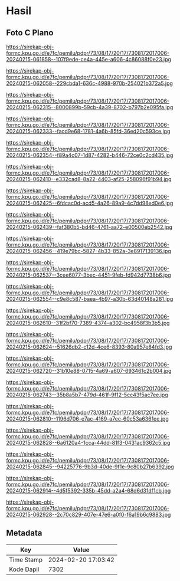 # Hasil

## Foto C Plano

https://sirekap-obj-formc.kpu.go.id/e7fc/pemilu/pdpr/73/08/17/20/17/7308172017006-20240215-061858--107f9ede-ce4a-445e-a606-4c86088f0e23.jpg

https://sirekap-obj-formc.kpu.go.id/e7fc/pemilu/pdpr/73/08/17/20/17/7308172017006-20240215-062058--229cbda1-636c-4988-970b-254021b372a5.jpg

https://sirekap-obj-formc.kpu.go.id/e7fc/pemilu/pdpr/73/08/17/20/17/7308172017006-20240215-062315--8000899b-59cb-4a39-8702-b797b2e095fa.jpg

https://sirekap-obj-formc.kpu.go.id/e7fc/pemilu/pdpr/73/08/17/20/17/7308172017006-20240215-062333--facd9e68-1781-4a6b-85fd-36ed20c593ce.jpg

https://sirekap-obj-formc.kpu.go.id/e7fc/pemilu/pdpr/73/08/17/20/17/7308172017006-20240215-062354--f89a4c07-1d87-4282-b446-72ce0c2cd435.jpg

https://sirekap-obj-formc.kpu.go.id/e7fc/pemilu/pdpr/73/08/17/20/17/7308172017006-20240215-062410--e332cad8-8a22-4403-af25-258096f91b94.jpg

https://sirekap-obj-formc.kpu.go.id/e7fc/pemilu/pdpr/73/08/17/20/17/7308172017006-20240215-062425--6fdcac0d-acd5-4a26-89a9-4c7dd98ed0e6.jpg

https://sirekap-obj-formc.kpu.go.id/e7fc/pemilu/pdpr/73/08/17/20/17/7308172017006-20240215-062439--faf380b5-bd46-4761-aa72-e00500eb2542.jpg

https://sirekap-obj-formc.kpu.go.id/e7fc/pemilu/pdpr/73/08/17/20/17/7308172017006-20240215-062456--419e79bc-5827-4b33-852a-3e8917139136.jpg

https://sirekap-obj-formc.kpu.go.id/e7fc/pemilu/pdpr/73/08/17/20/17/7308172017006-20240215-062537--3cee6077-3bec-4451-9feb-fd942d7738b6.jpg

https://sirekap-obj-formc.kpu.go.id/e7fc/pemilu/pdpr/73/08/17/20/17/7308172017006-20240215-062554--c9e8c587-baea-4b97-a30b-63d40148a281.jpg

https://sirekap-obj-formc.kpu.go.id/e7fc/pemilu/pdpr/73/08/17/20/17/7308172017006-20240215-062610--31f2bf70-7389-4374-a302-bc4958f3b3b5.jpg

https://sirekap-obj-formc.kpu.go.id/e7fc/pemilu/pdpr/73/08/17/20/17/7308172017006-20240215-062624--51626db2-c12d-4ce6-8393-80a957e84fd3.jpg

https://sirekap-obj-formc.kpu.go.id/e7fc/pemilu/pdpr/73/08/17/20/17/7308172017006-20240215-062720--31b10e88-0715-4a69-a607-693461c2b004.jpg

https://sirekap-obj-formc.kpu.go.id/e7fc/pemilu/pdpr/73/08/17/20/17/7308172017006-20240215-062743--35b8a5b7-479d-461f-9f12-5cc43f5ac7ee.jpg

https://sirekap-obj-formc.kpu.go.id/e7fc/pemilu/pdpr/73/08/17/20/17/7308172017006-20240215-062810--1196d706-e7ac-4169-a7ec-60c53a6361ee.jpg

https://sirekap-obj-formc.kpu.go.id/e7fc/pemilu/pdpr/73/08/17/20/17/7308172017006-20240215-062828--6a6120a4-1cca-44dd-81f3-0431ac9362c5.jpg

https://sirekap-obj-formc.kpu.go.id/e7fc/pemilu/pdpr/73/08/17/20/17/7308172017006-20240215-062845--94225776-9b3d-40de-9f1e-9c80b27b6392.jpg

https://sirekap-obj-formc.kpu.go.id/e7fc/pemilu/pdpr/73/08/17/20/17/7308172017006-20240215-062914--4d5f5392-335b-45dd-a2a4-68d6d31df1cb.jpg

https://sirekap-obj-formc.kpu.go.id/e7fc/pemilu/pdpr/73/08/17/20/17/7308172017006-20240215-062928--2c70c829-407e-47e6-a0f0-f6a19b6c9883.jpg


## Metadata

| Key        | Value               |
| ---------- | ------------------- |
| Time Stamp | 2024-02-20 17:03:42 |
| Kode Dapil | 7302                |



